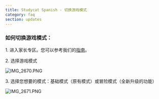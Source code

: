 ```yaml
---
title: Studycat Spanish - 切换游戏模式
category: faq
section: updates
---
```

 


### **如何切换游戏模式：**


1\. 进入家长专区。您可以参考我们的[指南](https://help.studycat.com/hc/en-us/articles/34518228622105/preview/eyJhbGciOiJIUzI1NiJ9.eyJpZCI6MzQ1MTgyMjg2MjIxMDUsImV4cCI6MTcyMDQxMDgxN30.7hW1u2Miesjcs2XqDuBHBNv7tBPGmmhqN4EJUGeGWJE)。


2\. 选择游戏模式


  
![IMG_2670.PNG](https://help.studycat.com/hc/article_attachments/34771475427225)


3\. 选择您想要的模式：基础模式（原有模式）或冒险模式（全新升级的功能）


 


![IMG_2671.PNG](https://help.studycat.com/hc/article_attachments/34771498307353)